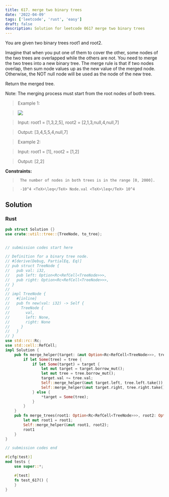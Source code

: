 ```yaml
---
title: 617. merge two binary trees
date: '2022-04-09'
tags: ['leetcode', 'rust', 'easy']
draft: false
description: Solution for leetcode 0617 merge two binary trees
---
```


 

  You are given two binary trees root1 and root2.

  Imagine that when you put one of them to cover the other, some nodes of the two trees are overlapped while the others are not. You need to merge the two trees into a new binary tree. The merge rule is that if two nodes overlap, then sum node values up as the new value of the merged node. Otherwise, the NOT null node will be used as the node of the new tree.

  Return the merged tree.

  Note: The merging process must start from the root nodes of both trees.

   

 >   Example 1:

 >   ![](https://assets.leetcode.com/uploads/2021/02/05/merge.jpg)

 >   Input: root1 <TeX>=</TeX> [1,3,2,5], root2 <TeX>=</TeX> [2,1,3,null,4,null,7]

 >   Output: [3,4,5,5,4,null,7]

  

 >   Example 2:

  

 >   Input: root1 <TeX>=</TeX> [1], root2 <TeX>=</TeX> [1,2]

 >   Output: [2,2]

  

   

  **Constraints:**

  

 >   	The number of nodes in both trees is in the range [0, 2000].

 >   	-10^4 <TeX>\leq</TeX> Node.val <TeX>\leq</TeX> 10^4


## Solution
### Rust
```rust
pub struct Solution {}
use crate::util::tree::{TreeNode, to_tree};


// submission codes start here

// Definition for a binary tree node.
// #[derive(Debug, PartialEq, Eq)]
// pub struct TreeNode {
//   pub val: i32,
//   pub left: Option<Rc<RefCell<TreeNode>>>,
//   pub right: Option<Rc<RefCell<TreeNode>>>,
// }
// 
// impl TreeNode {
//   #[inline]
//   pub fn new(val: i32) -> Self {
//     TreeNode {
//       val,
//       left: None,
//       right: None
//     }
//   }
// }
use std::rc::Rc;
use std::cell::RefCell;
impl Solution {
    pub fn merge_helper(target: &mut Option<Rc<RefCell<TreeNode>>>, tree: Option<Rc<RefCell<TreeNode>>>) {
        if let Some(tree) = tree {
            if let Some(target) = target {
                let mut target = target.borrow_mut();
                let mut tree = tree.borrow_mut();
                target.val += tree.val;
                Self::merge_helper(&mut target.left, tree.left.take());
                Self::merge_helper(&mut target.right, tree.right.take());
            } else {
                *target = Some(tree);
            }
        }
    }
    pub fn merge_trees(root1: Option<Rc<RefCell<TreeNode>>>, root2: Option<Rc<RefCell<TreeNode>>>) -> Option<Rc<RefCell<TreeNode>>> {
        let mut root1 = root1;
        Self::merge_helper(&mut root1, root2);
        root1
    }
}

// submission codes end

#[cfg(test)]
mod tests {
    use super::*;

    #[test]
    fn test_617() {
    }
}

```
